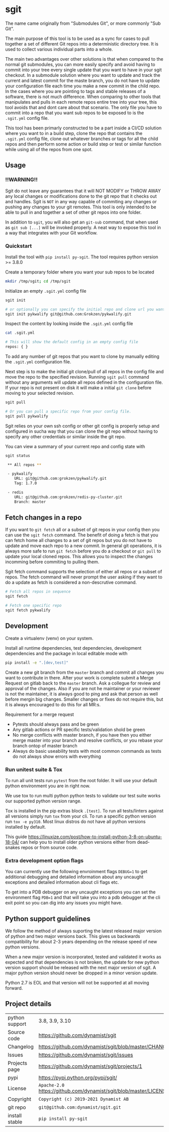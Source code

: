 # sgit

The name came originally from "Submodules Git", or more commonly "Sub Git".

The main purpose of this tool is to be used as a sync for cases to pull together a set of different Git repos into a deterministic directory tree. It is used to collect various individual parts into a whole.

The main two advantages over other solutions is that when compared to the normal git submodules, you can more easily specify and avoid having to commit into your tree every single update that you want to have in your sgit checkout. In a submodule solution where you want to update and track the current and latest commit for the maste branch, you do not have to update your configuration file each time you make a new commit in the child repo. In the cases where you are pointing to tags and stable releases of a software, there is not much difference. When comparing to other tools that manipulates and pulls in each remote repos entire tree into your tree, this tool avoids that and dont care about that scenario. The only file you have to commit into a repo that you want sub repos to be exposed to is the `.sgit.yml` config file.

This tool has been primarly constructed to be a part inside a CI/CD solution where you want to in a build step, clone the repo that contains the `.sgit.yml` config file, clone out whatever branches or tags for all the child repos and then perform some action or build step or test or similar function while using all of the repos from one spot.


## Usage


### !!WARNING!!

Sgit do not leave any guarantees that it will NOT MODIFY or THROW AWAY any local changes or modifications done to the git repo that it checks out and handles. Sgit is `NOT` in any way capable of commiting any changes or pushing any changes to your git remotes. This tool is only intended to be able to pull in and together a set of other git repos into one folder.

In addition to `sgit`, you will also get an `git-sub` command, that when used as `git sub [...]` will be invoked properly. A neat way to expose this tool in a way that integrates with your Git workflow.


### Quickstart

Install the tool with `pip install py-sgit`. The tool requires python version >= 3.8.0

Create a temporary folder where you want your sub repos to be located

```bash
mkdir /tmp/sgit; cd /tmp/sgit
```

Initialize an empty `.sgit.yml` config file

```bash
sgit init

# or optionally you can specify the initial repo and clone url you want to be added with
sgit init pykwalify git@github.com:Grokzen/pykwalify.git
```

Inspect the content by looking inside the `.sgit.yml` config file

```bash
cat .sgit.yml

# This will show the default config in an empty config file
repos: { }
```

To add any number of git repos that you want to clone by manually editing the `.sgit.yml` configuration file.

Next step is to make the initial git clone/pull of all repos in the config file and move the repo to the specified revision. Running `sgit pull` command without any arguments will update all repos defined in the configuration file. If your repo is not present on disk it will make a initial `git clone` before moving to your selected revision.

```bash
sgit pull

# Or you can pull a specific repo from your config file.
sgit pull pykwalify
```

Sgit relies on your own ssh config or other git config is properly setup and configured in sucha way that you can clone the git repo without having to specify any other credentials or similar inside the git repo.

You can view a summary of your current repo and config state with

```bash
sgit status

 ** All repos **

 - pykwalify
    URL: git@github.com:grokzen/pykwalify.git
    Tag: 1.7.0

 - redis
    URL: git@github.com:grokzen/redis-py-cluster.git
    Branch: master
```


## Fetch changes in a repo

If you want to `git fetch` all or a subset of git repos in your config then you can use the `sgit fetch` command. The benefit of doing a fetch is that you can fetch home all changes to a set of git repos but you do not have to update and move each repo to a new commit. In general git operations, it is always more safe to run `git fetch` before you do a checkout or `git pull` to update your local cloned repos. This allows you to inspect the changes incomming before commiting to pulling them.

Sgit fetch command supports the selection of either all repos or a subset of repos. The fetch command will never prompt the user asking if they want to do a update as fetch is considered a non-descrutive command.

```bash
# Fetch all repos in sequence
sgit fetch

# Fetch one specific repo
sgit fetch pykwalify
```


## Development

Create a virtualenv (venv) on your system.

Install all runtime dependencies, test dependencies, development dependencies and the package in local editable mode with

```bash
pip install -e ".[dev,test]"
```

Create a new git branch from the `master` branch and commit all changes you want to contribute in there. After your work is complete submit a Merge Request on gitlab back to the `master` branch. Ask a collegue for review and approval of the changes. Also if you are not he maintainer or your reviewer is not the maintainer, it is always good to ping and ask that person as well before mergin big changes. Smaller changes or fixes do not require this, but it is always encouraged to do this for all MR:s.

Requirement for a merge request

- Pytests should always pass and be green
- Any gitlab actions or PR specific tests/validation shold be green
- No merge conflicts with master branch, if you have then you either merge master into your branch and resolve conflicts, or you rebase your branch ontop of master branch
- Always do basic useability tests with most common commands as tests do not always show errors with everything
 

### Run unitest suite & Tox

To run all unit tests run `pytest` from the root folder. It will use your default python environment you are in right now.

We use tox to run multi python python tests to validate our test suite works our supported python version range.

Tox is installed in the pip extras block `.[test]`. To run all tests/linters against all versions simply run `tox` from your cli. To run a specific python version run `tox -e py310`. Most linux distros do not have all python versions installed by default.

This guide https://linuxize.com/post/how-to-install-python-3-8-on-ubuntu-18-04/ can help you to install older python versions either from dead-snakes repos or from source code.


### Extra development option flags

You can currently use the following envroinment flags `DEBUG=1` to get additional debugging and detailed information about any uncaught exceptions and detailed information about cli flags etc.

To get into a PDB debugger on any uncaught exceptions you can set the environment flag `PDB=1` and that will take you into a pdb debugger at the cli exit point so you can dig into any issues you might have.


## Python support guidelines

We follow the method of always suporting the latest released major version of python and two major versions back. This gives us backwards compatibility for about 2-3 years depending on the release speed of new python versions.

When a new major version is incorporated, tested and validated it works as expected and that dependencies is not broken, the update for new python version support should be released with the next major version of sgit. A major python version should never be dropped in a minor version update.

Python 2.7 is EOL and that version will not be supported at all moving forward.


## Project details

|   |   |
|---|---|
| python support         | 3.8, 3.9, 3.10 |
| Source code            | https://github.com/dynamist/sgit |
| Changelog              | https://github.com/dynamist/sgit/blob/master/CHANGELOG.md |
| Issues                 | https://github.com/dynamist/sgit/issues |
| Projects page          | https://github.com/dynamist/sgit/projects/1
| pypi                   | https://pypi.python.org/pypi/sgit/ |
| License                | `Apache-2.0` https://github.com/dynamist/sgit/blob/master/LICENSE |
| Copyright              | `Copyright (c) 2019-2021 Dynamist AB` |
| git repo               | `git@github.com:dynamist/sgit.git` |
| install stable         | `pip install py-sgit` |

